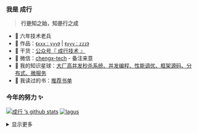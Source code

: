 ### 我是 成行

> **行是知之始，知是行之成**  

- :dog: 六年技术老兵
- :bus: 作品：[`《xxx：yyy》`](https://github.com/shijiev/xxx) | [`《yyy：zzz》`](https://github.com/shijiev/xxx)
- :seedling: 干货：[公众号『 成行技术 』](https://ixxx.jpg)
- :love_letter: 微信：[chengx-tech](https://xxx.jpg) - 备注来意
- :feet: 我的知识星球：[大厂高并发秒杀系统、并发编程、性能调优、框架源码、分布式、微服务](https://)
- :book: 我读过的书：[推荐书单]()

### 今年的努力 ✨

[![成行 ‘s github stats](https://github-readme-stats.vercel.app/api?username=shijiev&theme=tokyonight)](https://github.com/shijiev/github-readme-stats)
[![lagus](https://github-readme-stats.vercel.app/api/top-langs/?username=shijiev&layout=compact)](https://github.com/shijiev/github-readme-stats)  

<details>
<summary>显示更多</summary>  

🌱 I’m currently learning Guitar  <br/>
- [我的博客（筹）](https://shijiev.github.io)


</details>
